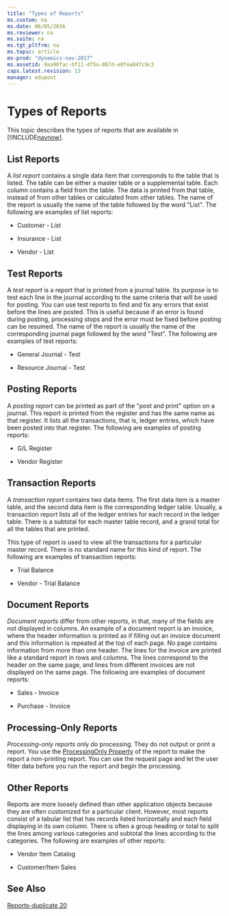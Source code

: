 ```yaml
---
title: "Types of Reports"
ms.custom: na
ms.date: 06/05/2016
ms.reviewer: na
ms.suite: na
ms.tgt_pltfrm: na
ms.topic: article
ms-prod: "dynamics-nav-2017"
ms.assetid: 9aa90fac-bf11-4f5a-867d-e0fea847c9c3
caps.latest.revision: 13
manager: edupont
---
```

# Types of Reports
This topic describes the types of reports that are available in [!INCLUDE[navnow](includes/navnow_md.md)].  
  
## List Reports  
 A *list report* contains a single data item that corresponds to the table that is listed. The table can be either a master table or a supplemental table. Each column contains a field from the table. The data is printed from that table, instead of from other tables or calculated from other tables. The name of the report is usually the name of the table followed by the word "List". The following are examples of list reports:  
  
-   Customer \- List  
  
-   Insurance \- List  
  
-   Vendor \- List  
  
## Test Reports  
 A *test report* is a report that is printed from a journal table. Its purpose is to test each line in the journal according to the same criteria that will be used for posting. You can use test reports to find and fix any errors that exist before the lines are posted. This is useful because if an error is found during posting, processing stops and the error must be fixed before posting can be resumed. The name of the report is usually the name of the corresponding journal page followed by the word "Test". The following are examples of test reports:  
  
-   General Journal \- Test  
  
-   Resource Journal \- Test  
  
## Posting Reports  
 A *posting report* can be printed as part of the "post and print" option on a journal. This report is printed from the register and has the same name as that register. It lists all the transactions, that is, ledger entries, which have been posted into that register. The following are examples of posting reports:  
  
-   G\/L Register  
  
-   Vendor Register  
  
## Transaction Reports  
 A *transaction report* contains two data items. The first data item is a master table, and the second data item is the corresponding ledger table. Usually, a transaction report lists all of the ledger entries for each record in the ledger table. There is a subtotal for each master table record, and a grand total for all the tables that are printed.  
  
 This type of report is used to view all the transactions for a particular master record. There is no standard name for this kind of report. The following are examples of transaction reports:  
  
-   Trial Balance  
  
-   Vendor \- Trial Balance  
  
## Document Reports  
 *Document reports* differ from other reports, in that, many of the fields are not displayed in columns. An example of a document report is an invoice, where the header information is printed as if filling out an invoice document and this information is repeated at the top of each page. No page contains information from more than one header. The lines for the invoice are printed like a standard report in rows and columns. The lines correspond to the header on the same page, and lines from different invoices are not displayed on the same page. The following are examples of document reports:  
  
-   Sales \- Invoice  
  
-   Purchase \- Invoice  
  
## Processing\-Only Reports  
 *Processing\-only reports* only do processing. They do not output or print a report. You use the [ProcessingOnly Property](ProcessingOnly-Property.md) of the report to make the report a non\-printing report. You can use the request page and let the user filter data before you run the report and begin the processing.  
  
## Other Reports  
 Reports are more loosely defined than other application objects because they are often customized for a particular client. However, most reports consist of a tabular list that has records listed horizontally and each field displaying in its own column. There is often a group heading or total to split the lines among various categories and subtotal the lines according to the categories. The following are examples of other reports:  
  
-   Vendor Item Catalog  
  
-   Customer\/Item Sales  
  
## See Also  
 [Reports\-duplicate 20](Reports-duplicate-20.md)
